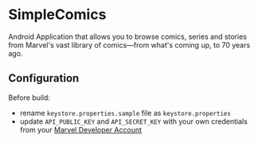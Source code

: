 # SimpleComics

Android Application that allows you to browse comics, series and stories from Marvel's vast library of comics—from what's coming up, to 70 years ago.

## Configuration

Before build:
* rename ```keystore.properties.sample``` file as ```keystore.properties```
* update ```API_PUBLIC_KEY``` and ```API_SECRET_KEY``` with your own credentials from your [Marvel Developer Account](https://developer.marvel.com/)



